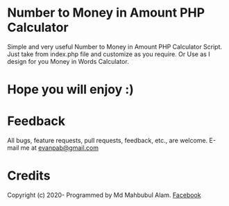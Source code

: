 # Number to Money in Amount PHP Calculator
Simple and very useful Number to Money in Amount PHP Calculator Script. Just take from index.php file and customize as you require. Or Use as I design for you Money in Words Calculator.

# Hope you will enjoy :)

# Feedback
All bugs, feature requests, pull requests, feedback, etc., are welcome. E-mail me at evanpab@gmail.com

# Credits
Copyright (c) 2020- Programmed by Md Mahbubul Alam. [Facebook](https://www.facebook.com/evanpab)
